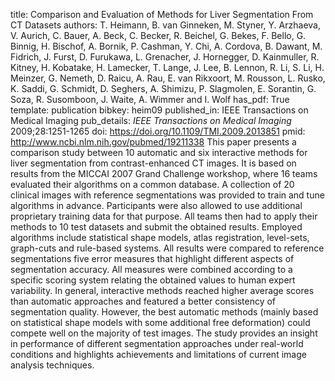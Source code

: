 title: Comparison and Evaluation of Methods for Liver Segmentation From CT Datasets
authors: T. Heimann, B. van Ginneken, M. Styner, Y. Arzhaeva, V. Aurich, C. Bauer, A. Beck, C. Becker, R. Beichel, G. Bekes, F. Bello, G. Binnig, H. Bischof, A. Bornik, P. Cashman, Y. Chi, A. Cordova, B. Dawant, M. Fidrich, J. Furst, D. Furukawa, L. Grenacher, J. Hornegger, D. Kainmuller, R. Kitney, H. Kobatake, H. Lamecker, T. Lange, J. Lee, B. Lennon, R. Li, S. Li, H. Meinzer, G. Nemeth, D. Raicu, A. Rau, E. van Rikxoort, M. Rousson, L. Rusko, K. Saddi, G. Schmidt, D. Seghers, A. Shimizu, P. Slagmolen, E. Sorantin, G. Soza, R. Susomboon, J. Waite, A. Wimmer and I. Wolf
has_pdf: True
template: publication
bibkey: heim09
published_in: IEEE Transactions on Medical Imaging
pub_details: <i>IEEE Transactions on Medical Imaging</i> 2009;28:1251-1265
doi: https://doi.org/10.1109/TMI.2009.2013851
pmid: http://www.ncbi.nlm.nih.gov/pubmed/19211338
This paper presents a comparison study between 10 automatic and six interactive methods for liver segmentation from contrast-enhanced CT images. It is based on results from the MICCAI 2007 Grand Challenge workshop, where 16 teams evaluated their algorithms on a common database. A collection of 20 clinical images with reference segmentations was provided to train and tune algorithms in advance. Participants were also allowed to use additional proprietary training data for that purpose. All teams then had to apply their methods to 10 test datasets and submit the obtained results. Employed algorithms include statistical shape models, atlas registration, level-sets, graph-cuts and rule-based systems. All results were compared to reference segmentations five error measures that highlight different aspects of segmentation accuracy. All measures were combined according to a specific scoring system relating the obtained values to human expert variability. In general, interactive methods reached higher average scores than automatic approaches and featured a better consistency of segmentation quality. However, the best automatic methods (mainly based on statistical shape models with some additional free deformation) could compete well on the majority of test images. The study provides an insight in performance of different segmentation approaches under real-world conditions and highlights achievements and limitations of current image analysis techniques.

